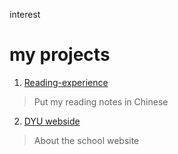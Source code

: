interest

# my projects
1. [Reading-experience](https://github.com/ddk070/Reading-experience)
> Put my reading notes in Chinese
2. [DYU webside](https://github.com/ddk070/webside)
> About the school website
